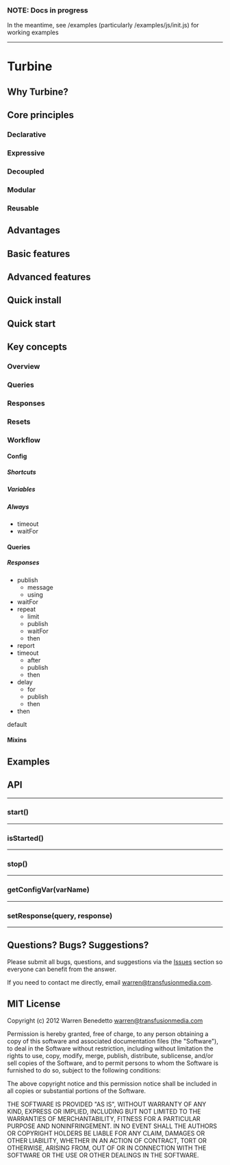 ### NOTE: Docs in progress

In the meantime, see /examples (particularly /examples/js/init.js) for working examples

---

# Turbine

## Why Turbine?

## Core principles

### Declarative
### Expressive
### Decoupled
### Modular
### Reusable

## Advantages

## Basic features

## Advanced features

## Quick install

## Quick start

## Key concepts

### Overview

### Queries

### Responses

### Resets

### Workflow

#### Config

##### Shortcuts

##### Variables

##### Always

* timeout
* waitFor

#### Queries

##### Responses

* publish
  * message
  * using
* waitFor
* repeat
  * limit
  * publish
  * waitFor
  * then
* report
* timeout
  * after
  * publish
  * then
* delay
  * for
  * publish
  * then
* then

default

#### Mixins

## Examples

## API

---
### start()
---
### isStarted()
---
### stop()
---
### getConfigVar(varName)
---
### setResponse(query, response)
---

## Questions? Bugs? Suggestions?

Please submit all bugs, questions, and suggestions via the [Issues](https://github.com/wmbenedetto/turbine.js/issues) section so everyone can benefit from the answer.

If you need to contact me directly, email warren@transfusionmedia.com.

## MIT License

Copyright (c) 2012 Warren Benedetto <warren@transfusionmedia.com>

Permission is hereby granted, free of charge, to any person obtaining a copy of this software and associated documentation files (the "Software"), to deal in the Software without restriction, including without limitation the rights to use, copy, modify, merge, publish, distribute, sublicense, and/or sell copies of the Software, and to permit persons to whom the Software is furnished to do so, subject to the following conditions:

The above copyright notice and this permission notice shall be included in all copies or substantial portions of the Software.

THE SOFTWARE IS PROVIDED "AS IS", WITHOUT WARRANTY OF ANY KIND, EXPRESS OR IMPLIED, INCLUDING BUT NOT LIMITED TO THE WARRANTIES OF MERCHANTABILITY, FITNESS FOR A PARTICULAR PURPOSE AND NONINFRINGEMENT. IN NO EVENT SHALL THE AUTHORS OR COPYRIGHT HOLDERS BE LIABLE FOR ANY CLAIM, DAMAGES OR OTHER LIABILITY, WHETHER IN AN ACTION OF CONTRACT, TORT OR OTHERWISE, ARISING FROM, OUT OF OR IN CONNECTION WITH THE SOFTWARE OR THE USE OR OTHER DEALINGS IN THE SOFTWARE.
